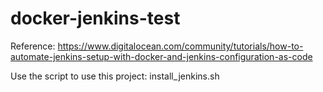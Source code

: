 # docker-jenkins-test

Reference: https://www.digitalocean.com/community/tutorials/how-to-automate-jenkins-setup-with-docker-and-jenkins-configuration-as-code

Use the script to use this project: install_jenkins.sh




